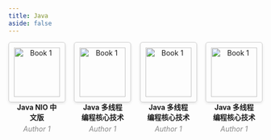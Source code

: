 ```yaml
---
title: Java
aside: false
---
```


<style>
.book-container {
  display: flex;
  flex-wrap: wrap;
  justify-content: space-between;
}

.book-card {
  width: 18%;
  margin-bottom: 20px;
  padding: 10px;
  border: 1px solid #ccc;
  border-radius: 5px;
  box-shadow: 0 2px 5px rgba(0, 0, 0, 0.1);
  text-align: center;
}

.book-image {
  width: 100%;
  height: auto;
  margin-bottom: 10px;
}

.book-title {
  font-weight: bold;
  margin-bottom: 5px;
}

.book-author {
  font-style: italic;
  color: #888;
  margin-bottom: 5px;
}

.book-description {
  font-size: 14px;
}

.book-download {
    text-decoration: none; 
    /*color: inherit; */
}

</style>

<div class="book-container">
  <div class="book-card">
    <a href="/书籍下载/Java/pdf/Java NIO 中文版.pdf" download style="text-decoration: none;color: inherit; ">
        <img src="/书籍下载/Java/images/Java NIO.jpg" alt="Book 1" class="book-image">
        <div class="book-title">Java NIO 中文版</div>
        <div class="book-author">Author 1</div>
    </a>
  </div>
 <div class="book-card">
    <a href="/书籍下载/Java/pdf/Java 多线程编程核心技术.pdf" download style="text-decoration: none;color: inherit; ">
        <img src="/书籍下载/Java/images/Java多线程编程核心技术.jpg" alt="Book 1" class="book-image">
        <div class="book-title">Java 多线程编程核心技术</div>
        <div class="book-author">Author 1</div>
    </a>
  </div>
 <div class="book-card">
    <a href="/书籍下载/Java/pdf/Java工程师修炼之道.pdf" download style="text-decoration: none;color: inherit; ">
        <img src="/书籍下载/Java/images/Java工程师修炼之道.jpg" alt="Book 1" class="book-image">
        <div class="book-title">Java 多线程编程核心技术</div>
        <div class="book-author">Author 1</div>
    </a>
  </div>
 <div class="book-card">
    <a href="/书籍下载/Java/pdf/Java性能调优指南.pdf" download style="text-decoration: none;color: inherit; ">
        <img src="/书籍下载/Java/images/Java性能调优指南.jpg" alt="Book 1" class="book-image">
        <div class="book-title">Java 多线程编程核心技术</div>
        <div class="book-author">Author 1</div>
    </a>
  </div>
</div>

